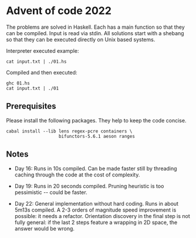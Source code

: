 # Advent of code 2022

The problems are solved in Haskell. Each has a main
function so that they can be compiled. Input is read
via stdin. All solutions start with a shebang so that
they can be executed directly on Unix based systems.

Interpreter executed example:
```
cat input.txt | ./01.hs
```

Compiled and then executed:
```
ghc 01.hs
cat input.txt | ./01
```

## Prerequisites

Please install the following packages. They help to
keep the code concise.
```
cabal install --lib lens regex-pcre containers \
                    bifunctors-5.6.1 aeson ranges
```

## Notes

* Day 16: Runs in 10s compiled. Can be made faster still 
by threading caching through the code at the cost of
complexity.

* Day 19: Runs in 20 seconds compiled. Pruning heuristic
is too pessimistic -- could be faster.

* Day 22: General implementation without hard coding. 
Runs in about 5m13s compiled. A 2-3 orders of magnitude
speed improvement is possible: it needs a refactor.
Orientation discovery in the final step is not fully
general: if the last 2 steps feature a wrapping in 2D
space, the answer would be wrong.
